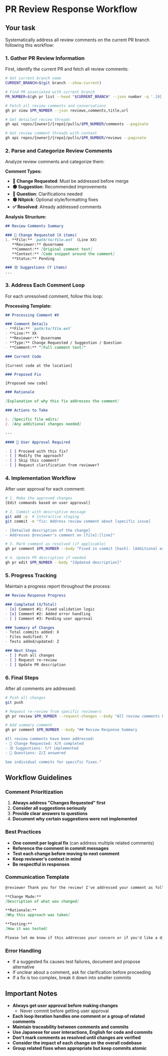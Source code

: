 # PR Review Response Workflow

## Your task

Systematically address all review comments on the current PR branch following this workflow:

### 1. Gather PR Review Information

First, identify the current PR and fetch all review comments:

```bash
# Get current branch name
CURRENT_BRANCH=$(git branch --show-current)

# Find PR associated with current branch
PR_NUMBER=$(gh pr list --head "$CURRENT_BRANCH" --json number -q '.[0].number')

# Fetch all review comments and conversations
gh pr view $PR_NUMBER --json reviews,comments,title,url

# Get detailed review threads
gh api repos/{owner}/{repo}/pulls/$PR_NUMBER/comments --paginate

# Get review comment threads with context
gh api repos/{owner}/{repo}/pulls/$PR_NUMBER/reviews --paginate
```

### 2. Parse and Categorize Review Comments

Analyze review comments and categorize them:

**Comment Types:**

- **🔴 Change Requested**: Must be addressed before merge
- **🟡 Suggestion**: Recommended improvements
- **🔵 Question**: Clarifications needed
- **🟢 Nitpick**: Optional style/formatting fixes
- **✅ Resolved**: Already addressed comments

**Analysis Structure:**

```markdown
## Review Comments Summary

### 🔴 Change Requested (X items)
1. **File:** `path/to/file.ext` (Line XX)
   **Reviewer:** @username
   **Comment:** [Original comment text]
   **Context:** [Code snippet around the comment]
   **Status:** Pending

### 🟡 Suggestions (Y items)
...
```

### 3. Address Each Comment Loop

For each unresolved comment, follow this loop:

**Processing Template:**

```markdown
## Processing Comment #X

### Comment Details
- **File:** `path/to/file.ext`
- **Line:** XX
- **Reviewer:** @username
- **Type:** Change Requested / Suggestion / Question
- **Comment:** "[Full comment text]"

### Current Code
```

```text
[Current code at the location]
```

```markdown
### Proposed Fix
```

```text
[Proposed new code]
```

```markdown
### Rationale

[Explanation of why this fix addresses the comment]

### Actions to Take

1. [Specific file edits]
2. [Any additional changes needed]

---

#### 🔄 User Approval Required

- [ ] Proceed with this fix?
- [ ] Modify the approach?
- [ ] Skip this comment?
- [ ] Request clarification from reviewer?
```

### 4. Implementation Workflow

After user approval for each comment:

```bash
# 1. Make the approved changes
[Edit commands based on user approval]

# 2. Commit with descriptive message
git add -p  # Interactive staging
git commit -m "fix: Address review comment about [specific issue]

- [Detailed description of the change]
- Addresses @reviewer's comment on [file]:[line]"

# 3. Mark comment as resolved (if applicable)
gh pr comment $PR_NUMBER --body "Fixed in commit [hash]. [Additional explanation if needed]"

# 4. Update PR description if needed
gh pr edit $PR_NUMBER --body "[Updated description]"
```

### 5. Progress Tracking

Maintain a progress report throughout the process:

```markdown
## Review Response Progress

### Completed (X/Total)
- [x] Comment #1: Fixed validation logic
- [x] Comment #2: Added error handling
- [ ] Comment #3: Pending user approval

### Summary of Changes
- Total commits added: X
- Files modified: Y
- Tests added/updated: Z

### Next Steps
- [ ] Push all changes
- [ ] Request re-review
- [ ] Update PR description
```

### 6. Final Steps

After all comments are addressed:

```bash
# Push all changes
git push

# Request re-review from specific reviewers
gh pr review $PR_NUMBER --request-changes --body "All review comments have been addressed. Please re-review."

# Add summary comment
gh pr comment $PR_NUMBER --body "## Review Response Summary

All review comments have been addressed:
- 🔴 Change Requested: X/X completed
- 🟡 Suggestions: Y/Y implemented
- 🔵 Questions: Z/Z answered

See individual commits for specific fixes."
```

## Workflow Guidelines

### Comment Prioritization

1. **Always address "Changes Requested" first**
2. **Consider all suggestions seriously**
3. **Provide clear answers to questions**
4. **Document why certain suggestions were not implemented**

### Best Practices

- **One commit per logical fix** (can address multiple related comments)
- **Reference the comment in commit messages**
- **Test each change before moving to next comment**
- **Keep reviewer's context in mind**
- **Be respectful in responses**

### Communication Template

```markdown
@reviewer Thank you for the review! I've addressed your comment as follows:

**Change Made:**
[Description of what was changed]

**Rationale:**
[Why this approach was taken]

**Testing:**
[How it was tested]

Please let me know if this addresses your concern or if you'd like a different approach.
```

### Error Handling

- If a suggested fix causes test failures, document and propose alternative
- If unclear about a comment, ask for clarification before proceeding
- If a fix is too complex, break it down into smaller commits

## Important Notes

- **Always get user approval before making changes**
  - Never commit before getting user approval
- **Each loop iteration handles one comment or a group of related comments**
- **Maintain traceability between comments and commits**
- **Use Japanese for user interactions, English for code and commits**
- **Don't mark comments as resolved until changes are verified**
- **Consider the impact of each change on the overall codebase**
- **Group related fixes when appropriate but keep commits atomic**
